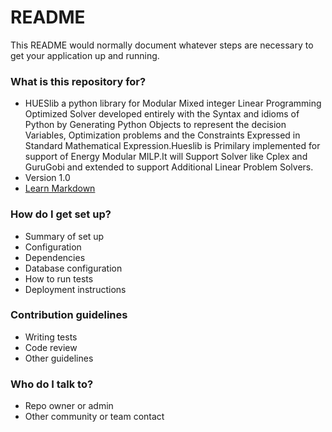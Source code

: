 # README #

This README would normally document whatever steps are necessary to get your application up and running.

### What is this repository for? ###

* HUESlib a python library for Modular Mixed integer Linear Programming Optimized Solver developed entirely with the Syntax and idioms of Python by Generating Python Objects to represent the decision Variables, Optimization problems and the Constraints Expressed in Standard Mathematical Expression.Hueslib is Primilary implemented for support of Energy Modular MILP.It will Support Solver like Cplex and GuruGobi and extended to support Additional Linear Problem Solvers.
* Version 1.0
* [Learn Markdown](https://bitbucket.org/tutorials/markdowndemo)

### How do I get set up? ###

* Summary of set up
* Configuration
* Dependencies
* Database configuration
* How to run tests
* Deployment instructions

### Contribution guidelines ###

* Writing tests
* Code review
* Other guidelines

### Who do I talk to? ###

* Repo owner or admin
* Other community or team contact